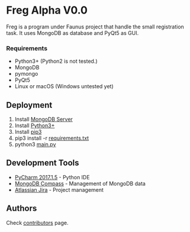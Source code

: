 # Freg Alpha V0.0

Freg is a program under Faunus project that handle the small registration task. It uses MongoDB as database and PyQt5 as GUI.


### Requirements
* Python3+ (Python2 is not tested.)
* MongoDB
* pymongo
* PyQt5
* Linux or macOS (Windows untested yet)
<!--```
CODE
```-->

## Deployment

1) Install [MongoDB Server](https://www.mongodb.com/download-center)
2) Install [Python3+](https://www.python.org/downloads/)
3) Install [pip3](https://stackoverflow.com/questions/6587507/how-to-install-pip-with-python-3)
4) pip3 install -r [requirements.txt]()
5) python3 [main.py](https://github.com/furkantokac/Freg/blob/master/src/main.py)

## Development Tools

* [PyCharm 2017.1.5](https://www.jetbrains.com/pycharm/) - Python IDE
* [MongoDB Compass](https://www.mongodb.com/products/compass) - Management of MongoDB data
* [Atlassian Jira](https://www.atlassian.com/software/jira) - Project management

## Authors

Check [contributors](https://github.com/furkantokac/Freg/graphs/contributors) page.